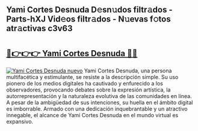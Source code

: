 ## Yami Cortes Desnuda D𝚎sn𝚞dos filtr𝚊dos - Parts-hXJ Vid𝚎os filtr𝚊dos - N𝚞evas f𝚘tos atr𝚊ctivas c3v63

# <h2><a href="http://mb0abg.tromn.icu/?c=Yami+Cortes+Desnuda">🔗👉👉👉 Yami Cortes Desnuda 🔗🔗</a></h2>

[![Yami Cortes Desnuda nuevo](https://i.imgur.com/pEAQMta.gif)](http://mb0abg.tromn.icu/?c=Yami+Cortes+Desnuda)
Yami Cortes Desnuda, una persona multifacética y estimulante, se resiste a la descripción simple. Su uso pionero de los medios digitales ha cautivado y enfurecido a los observadores, provocando debates sobre la expresión artística, la autorrepresentación y la naturaleza evolutiva de las comunidades en línea. A pesar de la ambigüedad de sus intenciones, su huella en el ámbito digital es imborrable. Armado con una dedicación inquebrantable y un atractivo innegable, el alcance de Yami Cortes Desnuda en el mundo virtual es expansivo.
